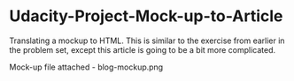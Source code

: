 # Udacity-Project-Mock-up-to-Article

Translating a mockup to HTML. This is similar to the exercise from earlier in the problem set, except this article is going to be a bit more complicated.

Mock-up file attached - blog-mockup.png
